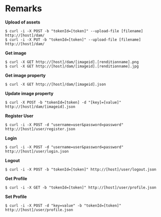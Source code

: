 # Remarks

**Upload of assets**
```
$ curl -i -X POST -b "tokenId=[token]" --upload-file [filename] http://[host]/dam/
$ curl -i -X PUT -b "tokenId=[token]" --upload-file [filename] http://[host]/dam/
```

**Get image**
```
$ curl -X GET http://[host]/dam/[imageid].[renditionname].png
$ curl -X GET http://[host]/dam/[imageid].[renditionname].jpg
```

**Get image property**
```
$ curl -X GET http://[host]/dam/[imageid].json
```

**Update image property**
```
$ curl -X POST -b "tokenId=[token] -d "[key]=[value]" http://[host]/dam/[imageid].json
```

**Register User**
```
$ curl -i -X POST -d "username=user&password=password" http://[host]/user/register.json
```

**Login**
```
$ curl -i -X POST -d "username=user&password=password" http://[host]/user/login.json
```

**Logout**
```
$ curl -i -X POST -b "tokenId=[token]" http://[host]/user/logout.json
```

**Get Profile**
```
$ curl -i -X GET -b "tokenId=[token]" http://[host]/user/profile.json
```

**Set Profile**
```
$ curl -i -X POST -d "key=value" -b "tokenId=[token]" http://[host]/user/profile.json
```
